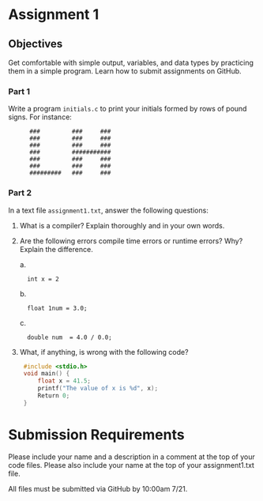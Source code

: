 # Assignment 1

## Objectives
Get comfortable with simple output, variables, and data types by practicing them in a simple program.
Learn how to submit assignments on GitHub.

### Part 1
Write a program `initials.c` to print your initials formed by rows of pound signs. For instance:
```
      ###         ###     ###
      ###         ###     ###
      ###         ###     ###
      ###         ###########
      ###         ###     ###
      ###         ###     ###
      #########   ###     ###
```

### Part 2
In a text file `assignment1.txt`, answer the following questions:

1.  What is a compiler? Explain thoroughly and in your own words. 

2.  Are the following errors compile time errors or runtime errors? Why? Explain the difference. 

    a.
    ```
      int x = 2
    ```
    b.
    ```
      float 1num = 3.0;
    ```
    c. 
    ```
      double num  = 4.0 / 0.0;
    ```
3. What, if anything, is wrong with the following code?

   ```c
    #include <stdio.h>
    void main() {  
        float x = 41.5;  
        printf("The value of x is %d", x);
        Return 0;
    }  
    ```

# Submission Requirements
Please include your name and a description in a comment at the top of your code files.  Please also include your name at the top of your assignment1.txt file.

All files must be submitted via GitHub by 10:00am 7/21.
